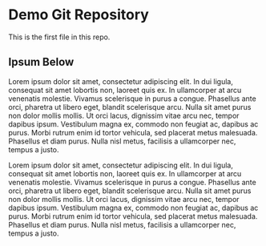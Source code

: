 # Demo Git Repository

This is the first file in this repo.

## Ipsum Below

Lorem ipsum dolor sit amet, consectetur adipiscing elit. In dui ligula, consequat sit amet lobortis non, laoreet quis ex. In ullamcorper at arcu venenatis molestie. Vivamus scelerisque in purus a congue. Phasellus ante orci, pharetra ut libero eget, blandit scelerisque arcu. Nulla sit amet purus non dolor mollis mollis. Ut orci lacus, dignissim vitae arcu nec, tempor dapibus ipsum. Vestibulum magna ex, commodo non feugiat ac, dapibus ac purus. Morbi rutrum enim id tortor vehicula, sed placerat metus malesuada. Phasellus et diam purus. Nulla nisl metus, facilisis a ullamcorper nec, tempus a justo.

Lorem ipsum dolor sit amet, consectetur adipiscing elit. In dui ligula, consequat sit amet lobortis non, laoreet quis ex. In ullamcorper at arcu venenatis molestie. Vivamus scelerisque in purus a congue. Phasellus ante orci, pharetra ut libero eget, blandit scelerisque arcu. Nulla sit amet purus non dolor mollis mollis. Ut orci lacus, dignissim vitae arcu nec, tempor dapibus ipsum. Vestibulum magna ex, commodo non feugiat ac, dapibus ac purus. Morbi rutrum enim id tortor vehicula, sed placerat metus malesuada. Phasellus et diam purus. Nulla nisl metus, facilisis a ullamcorper nec, tempus a justo.